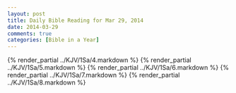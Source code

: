 ```yaml
---
layout: post
title: Daily Bible Reading for Mar 29, 2014
date: 2014-03-29
comments: true
categories: [Bible in a Year]
---
```

{% render_partial ../KJV/1Sa/4.markdown %}
{% render_partial ../KJV/1Sa/5.markdown %}
{% render_partial ../KJV/1Sa/6.markdown %}
{% render_partial ../KJV/1Sa/7.markdown %}
{% render_partial ../KJV/1Sa/8.markdown %}
